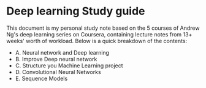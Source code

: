 # Deep learning Study guide

This document is my personal study note based on the 5 courses of Andrew Ng's deep learning series on Coursera, containing lecture notes from 13+ weeks' worth of workload. Below is a quick breakdown of the contents:

- A. Neural network and Deep learning
- B. Improve Deep neural network
- C. Structure you Machine Learning project 
- D. Convolutional Neural Networks
- E. Sequence Models
